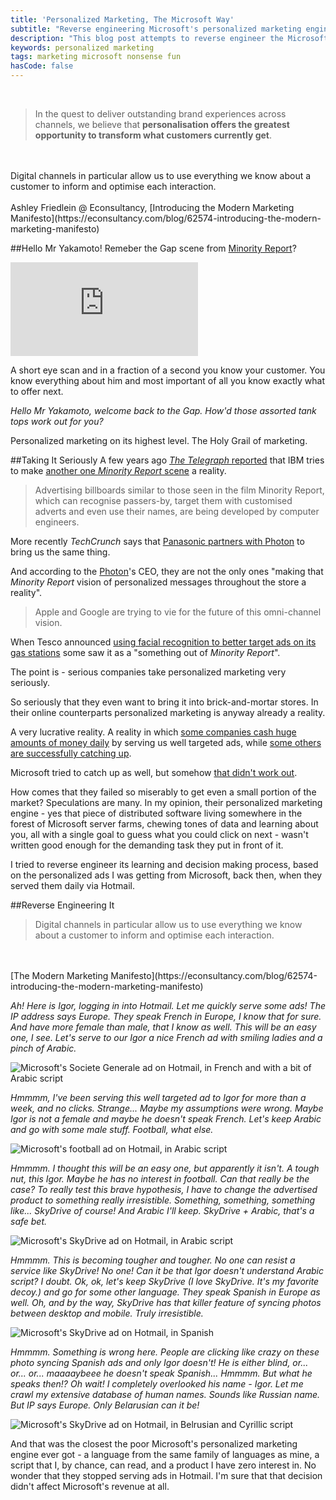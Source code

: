 ```yaml
---
title: 'Personalized Marketing, The Microsoft Way'
subtitle: "Reverse engineering Microsoft's personalized marketing engine"
description: "This blog post attempts to reverse engineer the Microsoft's personalized marketing engine. It is based on personalized ads served to me by Microsoft via Hotmail."
keywords: personalized marketing
tags: marketing microsoft nonsense fun
hasCode: false
---
```

&nbsp;

> In the quest to deliver outstanding brand experiences across channels, we believe that **personalisation offers the greatest opportunity to transform what customers currently get**.
<br/>
<br/>
Digital channels in particular allow us to use everything we know about a customer to inform and optimise each interaction.
<br/>
<br/>
Ashley Friedlein @ Econsultancy, [Introducing the Modern Marketing Manifesto](https://econsultancy.com/blog/62574-introducing-the-modern-marketing-manifesto)

##Hello Mr Yakamoto!
Remeber the Gap scene from [Minority Report](https://en.wikipedia.org/wiki/Minority_Report_%28film%29)?

<iframe class="youtube" src="https://www.youtube.com/embed/ITjsb22-EwQ?rel=0&amp;showinfo=0" frameborder="0" allowfullscreen></iframe>

A short eye scan and in a fraction of a second you know your customer. You know everything about him and most important of all you know exactly what to offer next.

*Hello Mr Yakamoto, welcome back to the Gap. How'd those assorted tank tops work out for you?*

Personalized marketing on its highest level. The Holy Grail of marketing.

##Taking It Seriously
A few years ago [*The Telegraph* reported](http://www.telegraph.co.uk/technology/news/7920057/Minority-Report-style-advertising-billboards-to-target-consumers.html) that IBM tries to make [another one *Minority Report* scene](https://www.youtube.com/watch?v=7bXJ_obaiYQ) a reality.

> Advertising billboards similar to those seen in the film Minority Report, which can recognise passers-by, target them with customised adverts and even use their names, are being developed by computer engineers. 

More recently *TechCrunch* says that [Panasonic partners with Photon](http://techcrunch.com/2014/11/16/panasonic-partners-with-photon/) to bring us the same thing.

And according to the [Photon](http://www.photon.in/)'s CEO, they are not the only ones "making that *Minority Report* vision of personalized messages throughout the store a reality".

> Apple and Google are trying to vie for the future of this omni-channel vision.

When Tesco announced [using facial recognition to better target ads on its gas stations](http://www.bbc.com/news/technology-24803378) some saw it as a "something out of *Minority Report*".

The point is - serious companies take personalized marketing very seriously.

So seriously that they even want to bring it into brick-and-mortar stores. In their online counterparts personalized marketing is anyway already a reality.

A very lucrative reality. A reality in which [some companies cash huge amounts of money daily](https://blog.hubspot.com/blog/tabid/6307/bid/33784/An-Industry-Breakdown-of-Google-s-100-Million-Per-Day-Advertising-Revenue-INFOGRAPHIC.aspx) by serving us well targeted ads, while [some others are successfully catching up](http://www.statista.com/statistics/277229/facebooks-annual-revenue-and-net-income/).

Microsoft tried to catch up as well, but somehow [that didn't work out](http://uk.businessinsider.com/microsoft-advertising-sales-team-redundancies-2014-10?op=1?r=US).

How comes that they failed so miserably to get even a small portion of the market? Speculations are many. In my opinion, their personalized marketing engine - yes that piece of distributed software living somewhere in the forest of Microsoft server farms, chewing tones of data and learning about you, all with a single goal to guess what you could click on next - wasn't written good enough for the demanding task they put in front of it.

I tried to reverse engineer its learning and decision making process, based on the personalized ads I was getting from Microsoft, back then, when they served them daily via Hotmail.

##Reverse Engineering It
> Digital channels in particular allow us to use everything we know about a customer to inform and optimise each interaction. 
<br/>
<br/>
[The Modern Marketing Manifesto](https://econsultancy.com/blog/62574-introducing-the-modern-marketing-manifesto)

*Ah! Here is Igor, logging in into Hotmail. Let me quickly serve some ads! The IP address says Europe. They speak French in Europe, I know that for sure. And have more female than male, that I know as well. This will be an easy one, I see. Let's serve to our Igor a nice French ad with smiling ladies and a pinch of Arabic.*

![Microsoft's Societe Generale ad on Hotmail, in French and with a bit of Arabic script](/resources/personalized-marketing-the-microsoft-way/microsoft-societe-generale-ad-on-hotmail-in-french-and-arabic-script.png)

*Hmmmm, I've been serving this well targeted ad to Igor for more than a week, and no clicks. Strange... Maybe my assumptions were wrong. Maybe Igor is not a female and maybe he doesn't speak French. Let's keep Arabic and go with some male stuff. Football, what else.*

![Microsoft's football ad on Hotmail, in Arabic script](/resources/personalized-marketing-the-microsoft-way/microsoft-football-ad-on-hotmail-in-arabic-script.png)

*Hmmmm. I thought this will be an easy one, but apparently it isn't. A tough nut, this Igor. Maybe he has no interest in football. Can that really be the case? To really test this brave hypothesis, I have to change the advertised product to something really irresistible. Something, something, something like... SkyDrive of course! And Arabic I'll keep. SkyDrive + Arabic, that's a safe bet.*

![Microsoft's SkyDrive ad on Hotmail, in Arabic script](/resources/personalized-marketing-the-microsoft-way/microsoft-sky-drive-ad-on-hotmail-in-arabic-script.png)

*Hmmmm. This is becoming tougher and tougher. No one can resist a service like SkyDrive! No one! Can it be that Igor doesn't understand Arabic script? I doubt. Ok, ok, let's keep SkyDrive (I love SkyDrive. It's my favorite decoy.) and go for some other language. They speak Spanish in Europe as well. Oh, and by the way, SkyDrive has that killer feature of syncing photos between desktop and mobile. Truly irresistible.*

![Microsoft's SkyDrive ad on Hotmail, in Spanish](/resources/personalized-marketing-the-microsoft-way/microsoft-sky-drive-ad-on-hotmail-in-spanish.png)

*Hmmmm. Something is wrong here. People are clicking like crazy on these photo syncing Spanish ads and only Igor doesn't! He is either blind, or... or... or... maaaaybeee he doesn't speak Spanish... Hmmmm. But what he speaks then!? Oh wait! I completely overlooked his name - Igor. Let me crawl my extensive database of human names. Sounds like Russian name. But IP says Europe. Only Belarusian can it be!*

![Microsoft's SkyDrive ad on Hotmail, in Belrusian and Cyrillic script](/resources/personalized-marketing-the-microsoft-way/microsoft-sky-drive-ad-on-hotmail-in-belarusian-and-cyrillic-script.png)

And that was the closest the poor Microsoft's personalized marketing engine ever got - a language from the same family of languages as mine, a script that I, by chance, can read, and a product I have zero interest in. No wonder that they stopped serving ads in Hotmail. I'm sure that that decision didn't affect Microsoft's revenue at all.